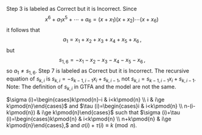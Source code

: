 Step 3 is labeled as Correct but it is Incorrect. Since $$ x^6+a_1x^5+\cdots+a_6=(x+x_1)(x+x_2)\cdots (x+x_6)\, $$ it follows that $$ a_1=x_1+x_2+x_3+x_4+x_5+x_6\, , $$ but $$ s_{1,6}=-x_1-x_2-x_3-x_4-x_5-x_6\, , $$ so $a_1\neq s_{1,6}$. Step 7 is labeled as Correct but it is Incorrect. The recursive equation of $s_{k,i}$ is $s_{k,i} = -s_{k-1,i-1}x_i + s_{k,i-1}$, not $s_{k,i} = s_{k-1,i-1}x_i + s_{k,i-1}$. Note: The definition of $s_{k,i}$ in GTFA and the model are not the same.


$\sigma (i)=\begin{cases}k\pmod{n}-i & i<k\pmod{n} \\ i & i\ge k\pmod{n}\end{cases}$  and $\tau (i)=\begin{cases}i & i<k\pmod{n} \\ n-(i-k\pmod{n}) & i\ge k\pmod{n}\end{cases}$ 
such that $\sigma (i)+\tau (i)=\begin{cases}k\pmod{n} & i<k\pmod{n} \\ n+k\pmod{n} & i\ge k\pmod{n}\end{cases},$
and $\sigma (i)+\tau (i)\equiv k\pmod{n}$.